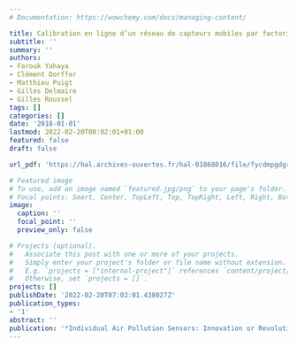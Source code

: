 ```yaml
---
# Documentation: https://wowchemy.com/docs/managing-content/

title: Calibration en ligne d’un réseau de capteurs mobiles par factorisation matricielle
subtitle: ''
summary: ''
authors:
- Farouk Yahaya
- Clément Dorffer
- Matthieu Puigt
- Gilles Delmaire
- Gilles Roussel
tags: []
categories: []
date: '2018-01-01'
lastmod: 2022-02-20T08:02:01+01:00
featured: false
draft: false

url_pdf: 'https://hal.archives-ouvertes.fr/hal-01868016/file/fycdmpgdgr_ISIAPSIR_2018.pdf'

# Featured image
# To use, add an image named `featured.jpg/png` to your page's folder.
# Focal points: Smart, Center, TopLeft, Top, TopRight, Left, Right, BottomLeft, Bottom, BottomRight.
image:
  caption: ''
  focal_point: ''
  preview_only: false

# Projects (optional).
#   Associate this post with one or more of your projects.
#   Simply enter your project's folder or file name without extension.
#   E.g. `projects = ["internal-project"]` references `content/project/deep-learning/index.md`.
#   Otherwise, set `projects = []`.
projects: []
publishDate: '2022-02-20T07:02:01.438027Z'
publication_types:
- '1'
abstract: ''
publication: '*Individual Air Pollution Sensors: Innovation or Revolution?*'
---
```

